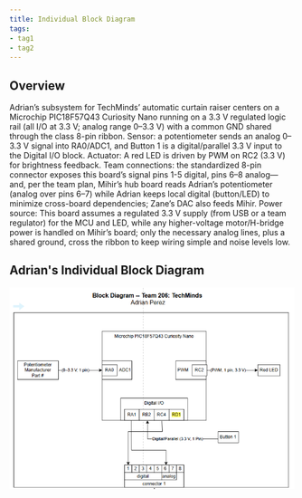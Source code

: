 ```yaml
---
title: Individual Block Diagram
tags:
- tag1
- tag2
---
```



## Overview
Adrian’s subsystem for TechMinds’ automatic curtain raiser centers on a Microchip PIC18F57Q43 Curiosity Nano running on a 3.3 V regulated logic rail (all I/O at 3.3 V; analog range 0–3.3 V) with a common GND shared through the class 8-pin ribbon. Sensor: a potentiometer sends an analog 0–3.3 V signal into RA0/ADC1, and Button 1 is a digital/parallel 3.3 V input to the Digital I/O block. Actuator: A red LED is driven by PWM on RC2 (3.3 V) for brightness feedback. Team connections: the standardized 8-pin connector exposes this board’s signal pins 1-5 digital, pins 6–8 analog—and, per the team plan, Mihir’s hub board reads Adrian’s potentiometer (analog over pins 6–7) while Adrian keeps local digital (button/LED) to minimize cross-board dependencies; Zane’s DAC also feeds Mihir. Power source: This board assumes a regulated 3.3 V supply (from USB or a team regulator) for the MCU and LED, while any higher-voltage motor/H-bridge power is handled on Mihir’s board; only the necessary analog lines, plus a shared ground, cross the ribbon to keep wiring simple and noise levels low. 






## Adrian's Individual Block Diagram 


![Adrian's Individual Block Diagram for TechMinds Automatic Curtain Raiser](block-diagram-ap.png)
